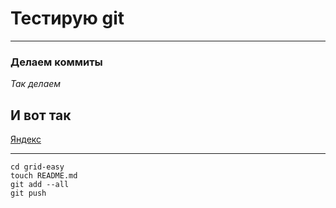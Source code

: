 # Тестирую git
----
### Делаем коммиты

_Так делаем_

**И вот так**
----

[Яндекс](https://www.yandex.ru "Я Yandex!")

----

 ```
 cd grid-easy
 touch README.md
 git add --all
 git push
 ```
